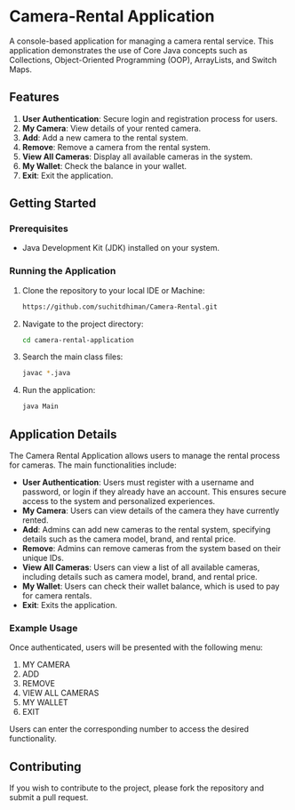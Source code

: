 # Camera-Rental Application

A console-based application for managing a camera rental service. This application demonstrates the use of Core Java concepts such as Collections, Object-Oriented Programming (OOP), ArrayLists, and Switch Maps.

## Features

1. **User Authentication**: Secure login and registration process for users.
2. **My Camera**: View details of your rented camera.
3. **Add**: Add a new camera to the rental system.
4. **Remove**: Remove a camera from the rental system.
5. **View All Cameras**: Display all available cameras in the system.
6. **My Wallet**: Check the balance in your wallet.
7. **Exit**: Exit the application.

## Getting Started

### Prerequisites

- Java Development Kit (JDK) installed on your system.

### Running the Application

1. Clone the repository to your local IDE or Machine:
    ```bash
    https://github.com/suchitdhiman/Camera-Rental.git
    ```
2. Navigate to the project directory:
    ```bash
    cd camera-rental-application
    ```
3. Search the main class files:
    ```bash
    javac *.java
    ```
4. Run the application:
    ```bash
    java Main
    ```

## Application Details

The Camera Rental Application allows users to manage the rental process for cameras. The main functionalities include:

- **User Authentication**: Users must register with a username and password, or login if they already have an account. This ensures secure access to the system and personalized experiences.
- **My Camera**: Users can view details of the camera they have currently rented.
- **Add**: Admins can add new cameras to the rental system, specifying details such as the camera model, brand, and rental price.
- **Remove**: Admins can remove cameras from the system based on their unique IDs.
- **View All Cameras**: Users can view a list of all available cameras, including details such as camera model, brand, and rental price.
- **My Wallet**: Users can check their wallet balance, which is used to pay for camera rentals.
- **Exit**: Exits the application.

### Example Usage

Once authenticated, users will be presented with the following menu:

1. MY CAMERA
2. ADD
3. REMOVE
4. VIEW ALL CAMERAS
5. MY WALLET
6. EXIT

Users can enter the corresponding number to access the desired functionality.

## Contributing

If you wish to contribute to the project, please fork the repository and submit a pull request.
